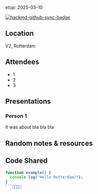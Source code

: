 etup: 2025-03-10

[![hackmd-github-sync-badge](https://hackmd.io/oxvwLdZXQVueypXY9K1SBg/badge)](https://hackmd.io/oxvwLdZXQVueypXY9K1SBg)


## Location
V2, Rotterdam

## Attendees
- 1 
- 2
- 3

## Presentations
### Person 1
It was about bla bla bla 


## Random notes & resources

## Code Shared
```js
function example() {
  console.log("Hello Rotterdam!");
}
```